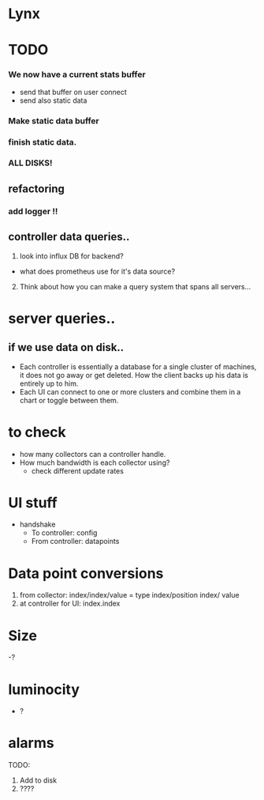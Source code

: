# Lynx

# TODO 
### We now have a current stats buffer
- send that buffer on user connect
- send also static data
### Make static data buffer
### finish static data.
### ALL DISKS!
## refactoring

### add logger !!


## controller data queries.. 
1. look into influx DB for backend? 
 - what does prometheus use for it's data source? 
2. Think about how you can make a query system that spans all servers...

# server queries.. 
## if we use data on disk.. 
- Each controller is essentially a database for a single cluster of machines, it does not go away or get deleted. How the client backs up his data is entirely up to him. 
- Each UI can connect to one or more clusters and combine them in a chart or toggle between them. 

# to check
- how many collectors can a controller handle. 
- How much bandwidth is each collector using?
     - check different update rates
     


# UI stuff
- handshake 
     - To controller: config
     - From controller: datapoints



# Data point conversions
1. from collector: index/index/value = type index/position index/ value
2. at controller for UI: index.index


# Size
-? 
# luminocity
- ?



# alarms
TODO: 
1. Add to disk
2. ????




